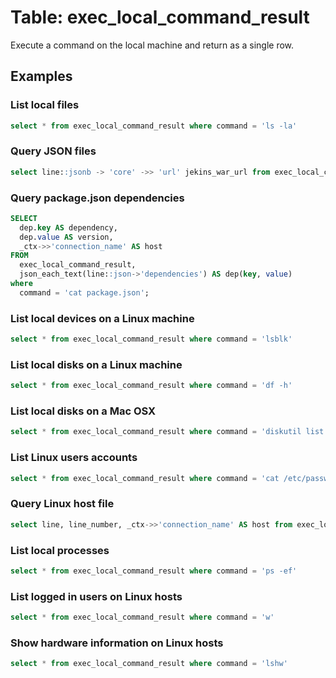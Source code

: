 # Table: exec_local_command_result

Execute a command on the local machine and return as a single row.

## Examples

### List local files

```sql
select * from exec_local_command_result where command = 'ls -la'
```

### Query JSON files

```sql
select line::jsonb -> 'core' ->> 'url' jekins_war_url from exec_local_command_result where command = 'cat jenkins-default.json'
```

### Query package.json dependencies

```sql
SELECT
  dep.key AS dependency,
  dep.value AS version,
  _ctx->>'connection_name' AS host
FROM
  exec_local_command_result,
  json_each_text(line::json->'dependencies') AS dep(key, value)
where
  command = 'cat package.json';
```

### List local devices on a Linux machine

```sql
select * from exec_local_command_result where command = 'lsblk'
```

### List local disks on a Linux machine

```sql
select * from exec_local_command_result where command = 'df -h'
```

### List local disks on a Mac OSX

```sql
select * from exec_local_command_result where command = 'diskutil list'
```

### List Linux users accounts

```sql
select * from exec_local_command_result where command = 'cat /etc/passwd'
```

### Query Linux host file

```sql
select line, line_number, _ctx->>'connection_name' AS host from exec_local_command_result where command = 'cat /etc/hosts'
```

### List local processes

```sql
select * from exec_local_command_result where command = 'ps -ef'
```

### List logged in users on Linux hosts

```sql
select * from exec_local_command_result where command = 'w'
```

### Show hardware information on Linux hosts

```sql
select * from exec_local_command_result where command = 'lshw'
```
